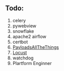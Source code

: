 ## Todo:

1.  celery
2.  pywebview
3.  snowflake
4.  apache2 airflow
5.  certbot
6.  [PayloadsAllTheThings](https://github.com/swisskyrepo/PayloadsAllTheThings/tree/master)
7.  [Locust](https://locust.io/)
8.  watchdog
9.  Plartform Enginner
